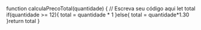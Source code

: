 function calculaPrecoTotal(quantidade) {
  // Escreva seu código aqui
  let total
  if(quantidade >= 12){
    total = quantidade * 1
  }else{
    total = quantidade*1.30
  }return total
}